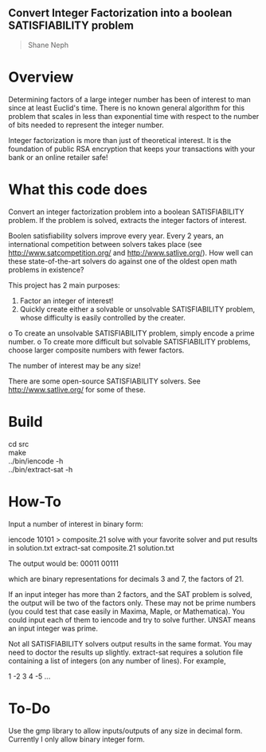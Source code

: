 ## Convert Integer Factorization into a boolean SATISFIABILITY problem ##
> Shane Neph


Overview
=========
Determining factors of a large integer number has been of interest to man since at least Euclid's time. There is no known 
general algorithm for this problem that scales in less than exponential time with respect to the number of bits needed 
to represent the integer number. 

Integer factorization is more than just of theoretical interest.  It is the foundation of public RSA encryption that keeps
your transactions with your bank or an online retailer safe!

What this code does
==================== 
Convert an integer factorization problem into a boolean SATISFIABILITY problem. 
If the problem is solved, extracts the integer factors of interest.
 
Boolen satisfiability solvers improve every year. Every 2 years, an international competition between solvers takes place (see 
http://www.satcompetition.org/ and http://www.satlive.org/).  How well can these state-of-the-art solvers do against one of the 
oldest open math problems in existence? 

This project has 2 main purposes: 
1) Factor an integer of interest! 
2) Quickly create either a solvable or unsolvable SATISFIABILITY problem, whose difficulty is easily controlled by the creater. 

o To create an unsolvable SATISFIABILITY problem, simply encode a prime number. 
o To create more difficult but solvable SATISFIABILITY problems, choose larger composite numbers with fewer factors.
 
The number of interest may be any size! 
 
There are some open-source SATISFIABILITY solvers.  See http://www.satlive.org/ for some of these.
 
Build
======
cd src  
make  
../bin/iencode -h  
../bin/extract-sat -h  

How-To
=======
Input a number of interest in binary form: 

iencode 10101 > composite.21
solve with your favorite solver and put results in solution.txt
extract-sat composite.21 solution.txt

The output would be: 
00011 
00111 

which are binary representations for decimals 3 and 7, the factors of 21. 
 
If an input integer has more than 2 factors, and the SAT problem is solved, the output will be two of the factors only.  These 
may not be prime numbers (you could test that case easily in Maxima, Maple, or Mathematica).  You could input each of them to 
iencode and try to solve further. UNSAT means an input integer was prime.

Not all SATISFIABILITY solvers output results in the same format.  You may need to doctor the results up slightly.  extract-sat 
requires a solution file containing a list of integers (on any number of lines).  For example, 

1 -2 3 4 -5 ...

To-Do 
====== 
Use the gmp library to allow inputs/outputs of any size in decimal form.  Currently I only allow binary integer form. 

